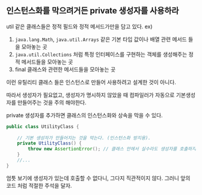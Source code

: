 ## 인스턴스화를 막으려거든 private 생성자를 사용하라

util 같은 클래스들은 정적 필드와 정적 메서드가만을 담고 있다.
ex) 
1. `java.lang.Math`, `java.util.Arrays` 같은 기본 타입 값이나 배열 관련 메서드 들을 모아놓는 곳
2. `java.util.Collections` 처럼 특정 인터페이스를 구현하는 객체를 생성해주는 정적 메서드들을 모아놓는 곳
3. final 클래스와 관련한 메서드들을 모아놓는 곳


이런 유틸리티 클래스 들은 인스턴스로 만들어 사용하려고 설계한 것이 아니다.

따라서 생성자가 필요없고, 생성자가 명시하지 않았을 때 컴파일러가 자동으로 기본생성자를 만들어주는 것을 주의 해야한다.

private 생성자를 추가하면 클래스의 인스턴스화와 상속을 막을 수 있다.

```java
public class UtilityClass {
    
    // 기본 생성자가 만들어지는 것을 막는다. (인스턴스화 방지용).
    private UtilityClass() {
        throw new AssertionError(); // 클래스 안에서 실수라도 생성자를 호출하지 않도록 해준다.
    }
    //...
}
```


엄틋 보기에 생성자가 있는데 호출할 수 없다니, 그다지 직관적이지 않다.
그러니 앞의 코드 처럼 적절한 주석을 달자.
